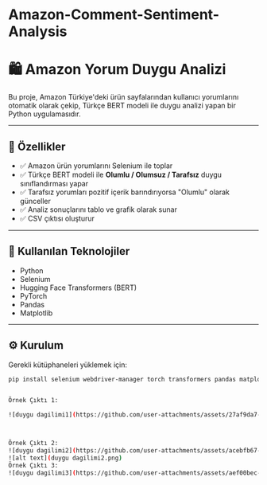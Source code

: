 # Amazon-Comment-Sentiment-Analysis

# 🛍️ Amazon Yorum Duygu Analizi

Bu proje, Amazon Türkiye'deki ürün sayfalarından kullanıcı yorumlarını otomatik olarak çekip, Türkçe BERT modeli ile duygu analizi yapan bir Python uygulamasıdır.

---

## 🚀 Özellikler

- ✅ Amazon ürün yorumlarını Selenium ile toplar  
- ✅ Türkçe BERT modeli ile **Olumlu / Olumsuz / Tarafsız** duygu sınıflandırması yapar  
- ✅ Tarafsız yorumları pozitif içerik barındırıyorsa "Olumlu" olarak günceller  
- ✅ Analiz sonuçlarını tablo ve grafik olarak sunar  
- ✅ CSV çıktısı oluşturur

---

## 🧰 Kullanılan Teknolojiler

- Python  
- Selenium  
- Hugging Face Transformers (BERT)  
- PyTorch  
- Pandas  
- Matplotlib

---

## ⚙️ Kurulum

Gerekli kütüphaneleri yüklemek için:

```bash
pip install selenium webdriver-manager torch transformers pandas matplotlib


Örnek Çıktı 1:

![duygu dagilimi1](https://github.com/user-attachments/assets/27af9da7-4165-4202-b6c2-2ad6be19bdc3)



Örnek Çıktı 2:
![duygu dagilimi2](https://github.com/user-attachments/assets/acebfb67-abb5-4591-9ea4-9e4f873e1026)
![alt text](duygu dagilimi2.png)
Örnek Çıktı 3:
![duygu dagilimi3](https://github.com/user-attachments/assets/aef00bec-fa37-40ad-b366-55e5850a7a38)


